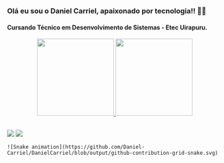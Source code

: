 ### Olá eu sou o Daniel Carriel, apaixonado por tecnologia!! 👋😉
#### Cursando Técnico em Desenvolvimento de Sistemas - Etec Uirapuru.

<div align="center">
  <a href="https://github.com/Daniel-Carriel">
  <img height="180em" src="https://github-readme-stats.vercel.app/api?username=Daniel-Carriel&show_icons=true&theme=tokyonight&include_all_commits=true&count_private=true"/>
  <img height="180em" src="https://github-readme-stats.vercel.app/api/top-langs/?username=Daniel-Carriel&layout=compact&langs_count=7&theme=tokyonight"/>
</div>
  
  ##
  
  <div> 
  <!--<a href="https://instagram.com/rafaballerini" target="_blank"><img src="https://img.shields.io/badge/-Instagram-%23E4405F?style=for-the-badge&logo=instagram&logoColor=white" target="_blank"></a> -->
  <a href = "mailto:daniel.carrriel77@gmail.com"><img src="https://img.shields.io/badge/Gmail-D14836?style=for-the-badge&logo=gmail&logoColor=white" target="_blank"></a>
  <a href="https://www.linkedin.com/in/daniel-carriel-a62473216/" target="_blank"><img src="https://img.shields.io/badge/-LinkedIn-%230077B5?style=for-the-badge&logo=linkedin&logoColor=white" target="_blank"></a>
    
    ![Snake animation](https://github.com/Daniel-Carriel/DanielCarriel/blob/output/github-contribution-grid-snake.svg)
  </div>
 

<!--
**Daniel-Carriel/Daniel-Carriel** is a ✨ _special_ ✨ repository because its `README.md` (this file) appears on your GitHub profile.

Here are some ideas to get you started:

- 🔭 I’m currently working on ...
- 🌱 I’m currently learning ...
- 👯 I’m looking to collaborate on ...
- 🤔 I’m looking for help with ...
- 💬 Ask me about ...
- 📫 How to reach me: ...
- 😄 Pronouns: ...
- ⚡ Fun fact: ...
- 😉
-->
